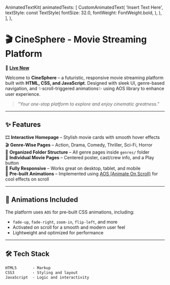 AnimatedTextKit(
  animatedTexts: [
   CustomAnimatedText(
      'Insert Text Here',
      textStyle: const TextStyle(
        fontSize: 32.0,
        fontWeight: FontWeight.bold,
      ),
    ),
  ],
),

# 🎬 CineSphere - Movie Streaming Platform

🚀 **[Live Now](https://aswinash05.github.io/Movie_Streaming_Platform/)**

Welcome to **CineSphere** – a futuristic, responsive movie streaming platform built with **HTML, CSS, and JavaScript**. Designed with sleek UI, genre-based navigation, and ✨scroll-triggered animations✨ using AOS library to enhance user experience.

> *"Your one-stop platform to explore and enjoy cinematic greatness."*

---

## ✨ Features

🎞️ **Interactive Homepage** – Stylish movie cards with smooth hover effects  
🎬 **Genre-Wise Pages** – Action, Drama, Comedy, Thriller, Sci-Fi, Horror  
📁 **Organized Folder Structure** – All genre pages inside `genres/` folder  
📄 **Individual Movie Pages** – Centered poster, cast/crew info, and a Play button  
📱 **Fully Responsive** – Works great on desktop, tablet, and mobile  
💫 **Pre-built Animations** – Implemented using [AOS (Animate On Scroll)](https://michalsnik.github.io/aos/) for cool effects on scroll

---

## 🎨 Animations Included

The platform uses `AOS` for pre-built CSS animations, including:
- `fade-up`, `fade-right`, `zoom-in`, `flip-left`, and more  
- Activated on scroll for a smooth and modern user feel  
- Lightweight and optimized for performance

---

## 🛠 Tech Stack

```txt
HTML5       - Markup  
CSS3        - Styling and layout  
JavaScript  - Logic and interactivity  
